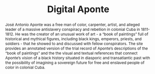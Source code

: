 ---
pid: aponte
done: true
title: Digital Aponte
category: Other
tags:
- exhibition
abstract: 'José Antonio Aponte was a free man of color, carpenter, artist, and alleged
  leader of a massive antislavery conspiracy and rebellion in colonial Cuba in 1811-1812.
  He was the creator of an unusual work of art - a “book of paintings” full of historical
  and mythical figures, including black kings, emperors, priests, and soldiers - that
  he showed to and discussed with fellow conspirators. The site provides an annotated
  version of the trial record of Aponte’s descriptions of the “book of paintings”
  and the the visual and textual references that connect Aponte’s vision of a black
  history situated in diasporic and transatlantic past with the possibility of imagining
  a sovereign future for free and enslaved people of color in colonial Cuba. '
pis:
- ferrer
link: https://aponte.hosting.nyu.edu/
image: aponte.jpg
original_img: https://aponte.hosting.nyu.edu/wp-content/uploads/2016/07/003.jpg
hero_image: "/media/projects/aponte.jpg"
order: '027'
layout: project
---